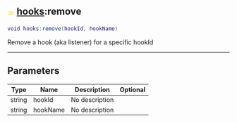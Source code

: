 ## ![shared](../../.gitbook/assets/shared.png) [hooks](https://iaswiki.rawr.dev/readme/hooks):remove

```lua
void hooks:remove(hookId, hookName)
```

Remove a hook (aka listener) for a specific hookId

------
## Parameters

| Type   | Name | Description | Optional |
| ------ | ---- | ----------- | -------: |
| string | hookId | No description |  |
| string | hookName | No description |  |


